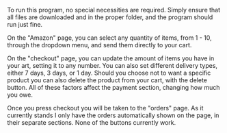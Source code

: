 To run this program, no special necessities are required. Simply ensure that all files are downloaded and in the proper folder, and the program should run just fine.

On the "Amazon" page, you can select any quantity of items, from 1 - 10, through the dropdown menu, and send them directly to your cart.

On the "checkout" page, you can update the amount of items you have in your art, setting it to any number. You can also set different delivery types, either 7 days, 3 days, or 1 day. Should you choose not to want a specific product you can also delete the product from your cart, with the delete button.
All of these factors affect the payment section, changing how much you owe.

Once you press checkout you will be taken to the "orders" page. As it currently stands I only have the orders automatically shown on the page, in their separate sections. None of the buttons currently work.
